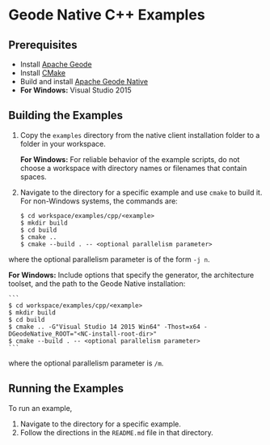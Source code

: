 # Geode Native C++ Examples

## Prerequisites
* Install [Apache Geode](https://geode.apache.org)
* Install [CMake](https://cmake.org/download/)
* Build and install [Apache Geode Native](https://github.com/apache/geode-native)
* **For Windows:** Visual Studio 2015

## Building the Examples

1. Copy the `examples` directory from the native client installation folder to a folder in your workspace.

   **For Windows:** For reliable behavior of the example scripts, do not choose a workspace with directory names or filenames that contain spaces.

1. Navigate to the directory for a specific example and use `cmake` to build it. For non-Windows systems, the commands are:

    ```
    $ cd workspace/examples/cpp/<example>
    $ mkdir build
    $ cd build
    $ cmake ..
    $ cmake --build . -- <optional parallelism parameter>
    ```
  where the optional parallelism parameter is of the form `-j n`.
  
   **For Windows:** Include options that specify the generator, the architecture toolset, and the path to the Geode Native installation:

    ```
    $ cd workspace/examples/cpp/<example>
    $ mkdir build
    $ cd build
    $ cmake .. -G"Visual Studio 14 2015 Win64" -Thost=x64 -DGeodeNative_ROOT="<NC-install-root-dir>"
    $ cmake --build . -- <optional parallelism parameter>
    ```
  where the optional parallelism parameter is `/m`.

## Running the Examples
To run an example,

1. Navigate to the directory for a specific example.
2. Follow the directions in the `README.md` file in that directory.

